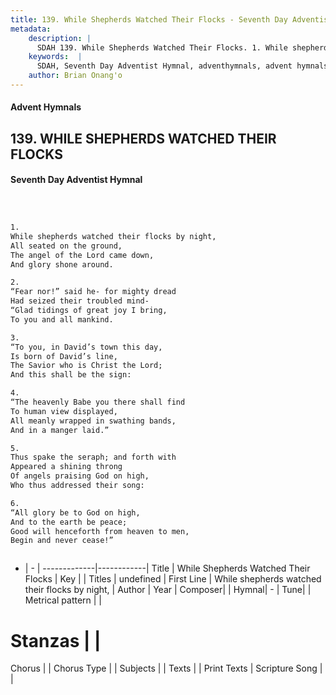 ```yaml
---
title: 139. While Shepherds Watched Their Flocks - Seventh Day Adventist Hymnal
metadata:
    description: |
      SDAH 139. While Shepherds Watched Their Flocks. 1. While shepherds watched their flocks by night, All seated on the ground, The angel of the Lord came down, And glory shone around.
    keywords:  |
      SDAH, Seventh Day Adventist Hymnal, adventhymnals, advent hymnals, While Shepherds Watched Their Flocks, While shepherds watched their flocks by night, 
    author: Brian Onang'o
---
```


#### Advent Hymnals
## 139. WHILE SHEPHERDS WATCHED THEIR FLOCKS
#### Seventh Day Adventist Hymnal

```txt



1.
While shepherds watched their flocks by night,
All seated on the ground,
The angel of the Lord came down,
And glory shone around.

2.
“Fear nor!” said he- for mighty dread
Had seized their troubled mind-
“Glad tidings of great joy I bring,
To you and all mankind.

3.
“To you, in David’s town this day,
Is born of David’s line,
The Savior who is Christ the Lord;
And this shall be the sign:

4.
“The heavenly Babe you there shall find
To human view displayed,
All meanly wrapped in swathing bands,
And in a manger laid.”

5.
Thus spake the seraph; and forth with
Appeared a shining throng
Of angels praising God on high,
Who thus addressed their song:

6.
“All glory be to God on high,
And to the earth be peace;
Good will henceforth from heaven to men,
Begin and never cease!”



```

- |   -  |
-------------|------------|
Title | While Shepherds Watched Their Flocks |
Key |  |
Titles | undefined |
First Line | While shepherds watched their flocks by night, |
Author | 
Year | 
Composer|  |
Hymnal|  - |
Tune|  |
Metrical pattern | |
# Stanzas |  |
Chorus |  |
Chorus Type |  |
Subjects |  |
Texts |  |
Print Texts | 
Scripture Song |  |
  

